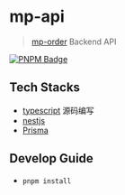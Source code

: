 # mp-api

> [mp-order](../mp-order) Backend API

[![PNPM Badge](https://img.shields.io/badge/developed%20by-pnpm-black)](https://pnpm.io/)

## Tech Stacks

- [typescript](https://www.typescriptlang.org/) 源码编写
- [nestjs](https://nestjs.com/)
- [Prisma](https://www.prisma.io/)

## Develop Guide

- `pnpm install`
